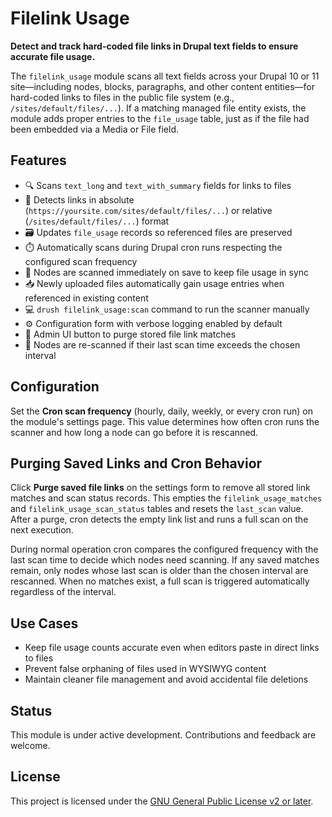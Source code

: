 # Filelink Usage

**Detect and track hard-coded file links in Drupal text fields to ensure accurate file usage.**

The `filelink_usage` module scans all text fields across your Drupal 10 or 11 site—including nodes, blocks, paragraphs, and other content entities—for hard-coded links to files in the public file system (e.g., `/sites/default/files/...`). If a matching managed file entity exists, the module adds proper entries to the `file_usage` table, just as if the file had been embedded via a Media or File field.

## Features

- 🔍 Scans `text_long` and `text_with_summary` fields for links to files
- 🧠 Detects links in absolute (`https://yoursite.com/sites/default/files/...`) or relative (`/sites/default/files/...`) format
- 🗃️ Updates `file_usage` records so referenced files are preserved
- ⏱️ Automatically scans during Drupal cron runs respecting the configured scan frequency
- 💾 Nodes are scanned immediately on save to keep file usage in sync
- 📥 Newly uploaded files automatically gain usage entries when referenced
  in existing content
- 💻 `drush filelink_usage:scan` command to run the scanner manually
- ⚙️ Configuration form with verbose logging enabled by default
- 🧹 Admin UI button to purge stored file link matches
- 📅 Nodes are re-scanned if their last scan time exceeds the chosen interval

## Configuration

Set the **Cron scan frequency** (hourly, daily, weekly, or every cron run) on the module's
settings page. This value determines how often cron runs the scanner and how
long a node can go before it is rescanned.

## Purging Saved Links and Cron Behavior

Click **Purge saved file links** on the settings form to remove all stored link
matches and scan status records. This empties the `filelink_usage_matches` and
`filelink_usage_scan_status` tables and resets the `last_scan` value. After a
purge, cron detects the empty link list and runs a full scan on the next
execution.

During normal operation cron compares the configured frequency with the last
scan time to decide which nodes need scanning. If any saved matches remain,
only nodes whose last scan is older than the chosen interval are rescanned.
When no matches exist, a full scan is triggered automatically regardless of the
interval.

## Use Cases

- Keep file usage counts accurate even when editors paste in direct links to files
- Prevent false orphaning of files used in WYSIWYG content
- Maintain cleaner file management and avoid accidental file deletions

## Status

This module is under active development. Contributions and feedback are welcome.

## License

This project is licensed under the [GNU General Public License v2 or later](LICENSE).
